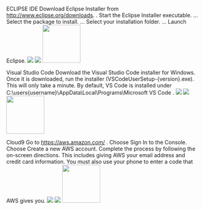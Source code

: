 ECLIPSE IDE
 Download Eclipse Installer from http://www.eclipse.org/downloads. .
Start the Eclipse Installer executable. ...
Select the package to install. ...
Select your installation folder. ...
Launch Eclipse.
 <img src="C:\Users\ACER\Desktop"/>
 <img src="Eclipse.jpg"/>
<img src="myImage.jpg" width="100px" height="100px"/>

Visual Studio Code
Download the Visual Studio Code installer for Windows.
Once it is downloaded, run the installer (VSCodeUserSetup-{version}.exe). This will only take a minute.
By default, VS Code is installed under C:\users\{username}\AppData\Local\Programs\Microsoft VS Code .
 <img src="C:\Users\ACER\Desktop"/>
  <img src="VScode.jpg"/>
  <img src="VScode.jpg" width="100px" height="100px"/>


Cloud9
Go to https://aws.amazon.com/ .
Choose Sign In to the Console.
Choose Create a new AWS account.
Complete the process by following the on-screen directions. This includes giving AWS your email address and credit card information. You must also use your phone to enter a code that AWS gives you. 
 <img src="C:\Users\ACER\Desktop"/>
  <img src="AWS.jpg"/>
  <img src="AWS.jpg" width="100px" height="100px"/>
